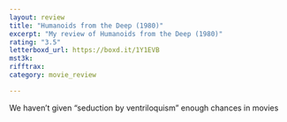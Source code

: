 ```yaml
---
layout: review
title: "Humanoids from the Deep (1980)"
excerpt: "My review of Humanoids from the Deep (1980)"
rating: "3.5"
letterboxd_url: https://boxd.it/1Y1EVB
mst3k: 
rifftrax: 
category: movie_review

---
```


We haven’t given “seduction by ventriloquism” enough chances in movies